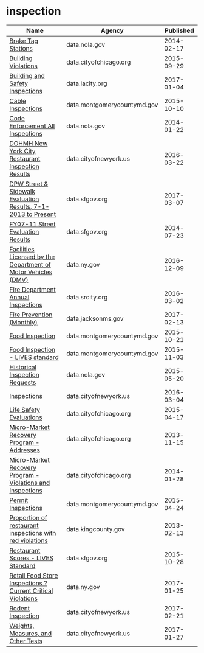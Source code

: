 # inspection

Name | Agency | Published
---- | ---- | ---------
[Brake Tag Stations](../socrata/r82n-4xx7.md) | data.nola.gov | 2014-02-17
[Building Violations](../socrata/22u3-xenr.md) | data.cityofchicago.org | 2015-09-29
[Building and Safety Inspections](../socrata/9w5z-rg2h.md) | data.lacity.org | 2017-01-04
[Cable Inspections](../socrata/tzyi-s757.md) | data.montgomerycountymd.gov | 2015-10-10
[Code Enforcement All Inspections](../socrata/uh5a-f7uw.md) | data.nola.gov | 2014-01-22
[DOHMH New York City Restaurant Inspection Results](../socrata/43nn-pn8j.md) | data.cityofnewyork.us | 2016-03-22
[DPW Street & Sidewalk Evaluation Results, 7-1-2013 to Present](../socrata/83ki-hu3p.md) | data.sfgov.org | 2017-03-07
[FY07-11 Street Evaluation Results](../socrata/i8y7-m763.md) | data.sfgov.org | 2014-07-23
[Facilities Licensed by the Department of Motor Vehicles (DMV)](../socrata/nhjr-rpi2.md) | data.ny.gov | 2016-12-09
[Fire Department Annual Inspections](../socrata/cmjg-efs2.md) | data.srcity.org | 2016-03-02
[Fire Prevention (Monthly)](../socrata/88xq-e4s6.md) | data.jacksonms.gov | 2017-02-13
[Food Inspection](../socrata/5pue-gfbe.md) | data.montgomerycountymd.gov | 2015-10-21
[Food Inspection - LIVES standard](../socrata/ft84-r7wr.md) | data.montgomerycountymd.gov | 2015-11-03
[Historical Inspection Requests](../socrata/grqp-bvwk.md) | data.nola.gov | 2015-05-20
[Inspections](../socrata/jzhd-m6uv.md) | data.cityofnewyork.us | 2016-03-04
[Life Safety Evaluations](../socrata/qqqh-hgyw.md) | data.cityofchicago.org | 2015-04-17
[Micro-Market Recovery Program - Addresses](../socrata/cf2f-mmzv.md) | data.cityofchicago.org | 2013-11-15
[Micro-Market Recovery Program - Violations and Inspections](../socrata/ujwc-724r.md) | data.cityofchicago.org | 2014-01-28
[Permit Inspections](../socrata/hyxh-ndxj.md) | data.montgomerycountymd.gov | 2015-04-24
[Proportion of restaurant inspections with red violations](../socrata/2qw6-nhv6.md) | data.kingcounty.gov | 2013-02-13
[Restaurant Scores - LIVES Standard](../socrata/pyih-qa8i.md) | data.sfgov.org | 2015-10-28
[Retail Food Store Inspections ? Current Critical Violations](../socrata/d6dy-3h7r.md) | data.ny.gov | 2017-01-25
[Rodent Inspection](../socrata/p937-wjvj.md) | data.cityofnewyork.us | 2017-02-21
[Weights, Measures, and Other Tests](../socrata/8fei-z6rz.md) | data.cityofnewyork.us | 2017-01-27

